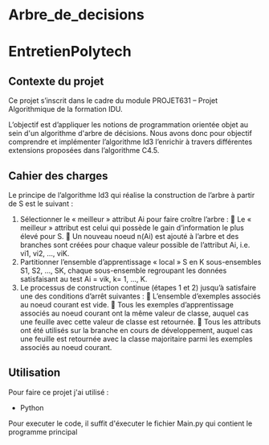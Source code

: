 # Arbre_de_decisions
# EntretienPolytech

## Contexte du projet

Ce projet s’inscrit dans le cadre du module PROJET631 – Projet Algorithmique de la formation IDU.

L’objectif est d’appliquer les notions de programmation orientée objet au sein d'un algorithme d'arbre de décisions.
Nous avons donc pour objectif comprendre et implémenter l’algorithme Id3 l’enrichir à travers différentes extensions proposées dans l’algorithme C4.5.
## Cahier des charges

Le principe de l’algorithme Id3 qui réalise la construction de l’arbre à partir de S est le suivant :
1. Sélectionner le « meilleur » attribut Ai pour faire croître l’arbre :
 Le « meilleur » attribut est celui qui possède le gain d’information le plus élevé pour S.
 Un nouveau noeud n(Ai) est ajouté à l’arbre et des branches sont créées pour chaque valeur possible de l’attribut Ai, i.e. vi1, vi2, …, viK.
2. Partitionner l’ensemble d’apprentissage « local » S en K sous-ensembles S1, S2, …, SK, chaque sous-ensemble regroupant les données satisfaisant au test Ai = vik, k= 1, ..., K.
3. Le processus de construction continue (étapes 1 et 2) jusqu’à satisfaire une des conditions d’arrêt suivantes :
 L’ensemble d’exemples associés au noeud courant est vide.
 Tous les exemples d’apprentissage associés au noeud courant ont la même valeur de classe, auquel cas une feuille avec cette valeur de classe est retournée.
 Tous les attributs ont été utilisés sur la branche en cours de développement, auquel cas une feuille est retournée avec la classe majoritaire parmi les exemples associés au noeud courant.
## Utilisation

Pour faire ce projet j'ai utilisé :
- Python

Pour executer le code, il suffit d'éxecuter le fichier Main.py qui contient le programme principal
